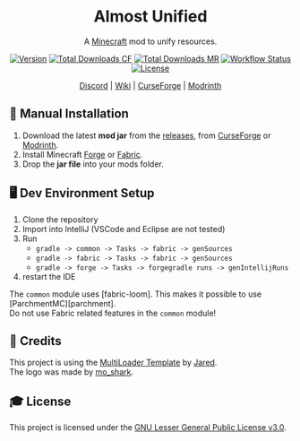 <div align="center">
<h1>Almost Unified</h1>

A [Minecraft] mod to unify resources.

[![Version][version_badge]][version_link]
[![Total Downloads CF][total_downloads_cf_badge]][curseforge]
[![Total Downloads MR][total_downloads_mr_badge]][modrinth]
[![Workflow Status][workflow_status_badge]][workflow_status_link]
[![License][license_badge]][license]

[Discord] | [Wiki] | [CurseForge] | [Modrinth]

</div>

## **🔧 Manual Installation**
1. Download the latest **mod jar** from the [releases], from [CurseForge] or [Modrinth].
2. Install Minecraft [Forge] or [Fabric].
3. Drop the **jar file** into your mods folder.

## **🖥️ Dev Environment Setup**
1. Clone the repository
2. Import into IntelliJ (VSCode and Eclipse are not tested)
3. Run
   - `gradle -> common -> Tasks -> fabric -> genSources`
   - `gradle -> fabric -> Tasks -> fabric -> genSources`
   - `gradle -> forge -> Tasks -> forgegradle runs -> genIntellijRuns`
4. restart the IDE

The `common` module uses [fabric-loom]. This makes it possible to use [ParchmentMC][parchment].<br>
Do not use Fabric related features in the `common` module!

## **💚 Credits**
This project is using the [MultiLoader Template] by [Jared].<br>
The logo was made by [mo_shark].

## **🎓 License**
This project is licensed under the [GNU Lesser General Public License v3.0][license].

<!-- Badges -->
[version_badge]: https://img.shields.io/github/v/release/AlmostReliable/almostunified?include_prereleases&style=flat-square
[version_link]: https://github.com/AlmostReliable/almostunified/releases/latest
[total_downloads_cf_badge]: http://cf.way2muchnoise.eu/full_633823.svg?badge_style=flat
[total_downloads_mr_badge]: https://img.shields.io/badge/dynamic/json?style=flat-square&color=5da545&label=modrinth&query=downloads&url=https://api.modrinth.com/api/v1/mod/sdaSaQEz
[workflow_status_badge]: https://img.shields.io/github/workflow/status/AlmostReliable/almostunified/Build?style=flat-square
[workflow_status_link]: https://github.com/AlmostReliable/almostunified/actions
[license_badge]: https://img.shields.io/github/license/AlmostReliable/almostunified?style=flat-square

<!-- Links -->
[minecraft]: https://www.minecraft.net/
[discord]: https://discord.com/invite/ThFnwZCyYY
[wiki]: https://github.com/AlmostReliable/almostunified/wiki
[curseforge]: https://www.curseforge.com/minecraft/mc-mods/almost-unified
[modrinth]: https://modrinth.com/mod/almost-unified
[releases]: https://github.com/AlmostReliable/almostunified/releases
[forge]: http://files.minecraftforge.net/
[fabric]: https://fabricmc.net/
[multiLoader template]: https://github.com/jaredlll08/MultiLoader-Template
[jared]: https://github.com/jaredlll08
[mo_shark]: https://www.curseforge.com/members/mo_shark
[license]: LICENSE
